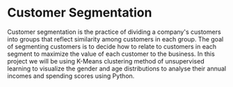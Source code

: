 # Customer Segmentation

Customer segmentation is the practice of dividing a company's customers into groups that reflect similarity among customers in each group. The goal of segmenting customers is to decide how to relate to customers in each segment to maximize the value of each customer to the business. In this project we will be using K-Means clustering method of unsupervised learning to visualize the gender and age distributions to analyse their annual incomes and spending scores using Python.
